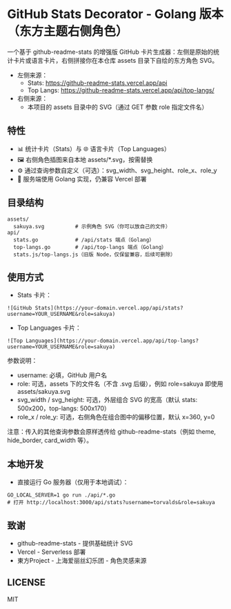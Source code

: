 # GitHub Stats Decorator - Golang 版本（东方主题右侧角色）

一个基于 github-readme-stats 的增强版 GitHub 卡片生成器：左侧是原始的统计卡片或语言卡片，右侧拼接你在本仓库 assets 目录下自绘的东方角色 SVG。

- 左侧来源：
  - Stats: https://github-readme-stats.vercel.app/api
  - Top Langs: https://github-readme-stats.vercel.app/api/top-langs/
- 右侧来源：
  - 本项目的 assets 目录中的 SVG（通过 GET 参数 role 指定文件名）

## 特性

- 📊 统计卡片（Stats）与 🌐 语言卡片（Top Languages）
- 🖼️ 右侧角色插图来自本地 assets/*.svg，按需替换
- ⚙️ 通过查询参数自定义（可选）：svg_width、svg_height、role_x、role_y
- 🚀 服务端使用 Golang 实现，仍兼容 Vercel 部署

## 目录结构

```
assets/
  sakuya.svg          # 示例角色 SVG（你可以放自己的文件）
api/
  stats.go            # /api/stats 端点（Golang）
  top-langs.go        # /api/top-langs 端点（Golang）
  stats.js/top-langs.js（旧版 Node，仅保留兼容，后续可删除）
```

## 使用方式

- Stats 卡片：

```
![GitHub Stats](https://your-domain.vercel.app/api/stats?username=YOUR_USERNAME&role=sakuya)
```

- Top Languages 卡片：

```
![Top Languages](https://your-domain.vercel.app/api/top-langs?username=YOUR_USERNAME&role=sakuya)
```

参数说明：
- username: 必填，GitHub 用户名
- role: 可选，assets 下的文件名（不含 .svg 后缀），例如 role=sakuya 即使用 assets/sakuya.svg
- svg_width / svg_height: 可选，外层组合 SVG 的宽高（默认 stats: 500x200，top-langs: 500x170）
- role_x / role_y: 可选，右侧角色在组合图中的偏移位置，默认 x=360, y=0

注意：传入的其他查询参数会原样透传给 github-readme-stats（例如 theme, hide_border, card_width 等）。

## 本地开发

- 直接运行 Go 服务器（仅用于本地调试）：

```
GO_LOCAL_SERVER=1 go run ./api/*.go
# 打开 http://localhost:3000/api/stats?username=torvalds&role=sakuya
```

## 致谢

- github-readme-stats - 提供基础统计 SVG
- Vercel - Serverless 部署
- 東方Project - 上海爱丽丝幻乐团 - 角色灵感来源

## LICENSE

MIT
